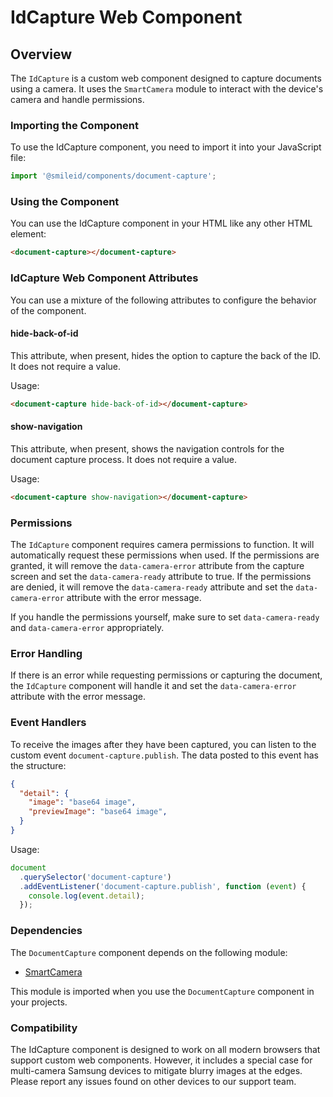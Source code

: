 # IdCapture Web Component

## Overview

The `IdCapture` is a custom web component designed to capture documents using a camera. It uses the `SmartCamera` module to interact with the device's camera and handle permissions.

### Importing the Component

To use the IdCapture component, you need to import it into your JavaScript file:

```js
import '@smileid/components/document-capture';
```

### Using the Component

You can use the IdCapture component in your HTML like any other HTML element:

```html
<document-capture></document-capture>
```

### IdCapture Web Component Attributes

You can use a mixture of the following attributes to configure the behavior of the component.

#### hide-back-of-id

This attribute, when present, hides the option to capture the back of the ID. It does not require a value.

Usage:

```html
<document-capture hide-back-of-id></document-capture>
```

#### show-navigation

This attribute, when present, shows the navigation controls for the document capture process. It does not require a value.

Usage:

```html
<document-capture show-navigation></document-capture>
```

### Permissions

The `IdCapture` component requires camera permissions to function. It will automatically request these permissions when used. If the permissions are granted, it will remove the `data-camera-error` attribute from the capture screen and set the `data-camera-ready` attribute to true. If the permissions are denied, it will remove the `data-camera-ready` attribute and set the `data-camera-error` attribute with the error message.

If you handle the permissions yourself, make sure to set `data-camera-ready` and `data-camera-error` appropriately.

### Error Handling

If there is an error while requesting permissions or capturing the document, the `IdCapture` component will handle it and set the `data-camera-error` attribute with the error message.

### Event Handlers

To receive the images after they have been captured, you can listen to the custom event `document-capture.publish`. The data posted to this event has the structure:

```json
{
  "detail": {
    "image": "base64 image",
    "previewImage": "base64 image",
  }
}
```

Usage:

```js
document
  .querySelector('document-capture')
  .addEventListener('document-capture.publish', function (event) {
    console.log(event.detail);
  });
```

### Dependencies

The `DocumentCapture` component depends on the following module:

- [SmartCamera](../../../../domain/camera/src/README.md)

This module is imported when you use the `DocumentCapture` component in your projects.

### Compatibility

The IdCapture component is designed to work on all modern browsers that support custom web components. However, it includes a special case for multi-camera Samsung devices to mitigate blurry images at the edges. Please report any issues found on other devices to our support team.

